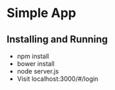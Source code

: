 # Simple App

## Installing and Running
 * npm install
 * bower install
 * node server.js
 * Visit localhost:3000/#/login




